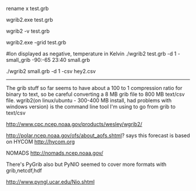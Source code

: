 rename x test.grb

wgrib2.exe test.grb

wgrib2 -v test.grb

wgrib2.exe -grid test.grb

#lon displayed as negative, temperature in Kelvin
./wgrib2 test.grb -d 1 -small\_grib -90:-65 23:40 small.grb

./wgrib2 small.grb -d 1 -csv hey2.csv


---


The grib stuff so far seems to have about a 100 to 1 compression ratio for binary to text, so be careful converting a 8 MB grib file to 800 MB text/csv file.  wgrib2(on linux/ubuntu - 300-400 MB install, had problems with windows version) is the command line tool I'm using to go from grib to text/csv

http://www.cpc.ncep.noaa.gov/products/wesley/wgrib2/

http://polar.ncep.noaa.gov/ofs/about_aofs.shtml?  says this forecast is based on HYCOM http://hycom.org

NOMADS  http://nomads.ncep.noaa.gov/

There's PyGrib also but PyNIO seemed to cover more formats with grib,netcdf,hdf

http://www.pyngl.ucar.edu/Nio.shtml